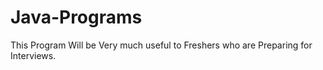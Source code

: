 # Java-Programs
This Program Will be Very much useful to Freshers who are Preparing for Interviews.
